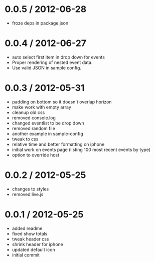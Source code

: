 
0.0.5 / 2012-06-28 
==================

  * froze deps in package.json

0.0.4 / 2012-06-27 
==================

  * auto select first item in drop down for events
  * Proper rendering of nested event data.
  * Use valid JSON in sample config.

0.0.3 / 2012-05-31 
==================

  * padding on bottom so it doesn't overlap horizon
  * make work with empty array
  * cleanup old css
  * removed console.log
  * changed eventlist to be drop down
  * removed random file
  * another example in sample-config
  * tweak to css
  * relative time and better formatting on iphone
  * initial work on events page (listing 100 most recent events by type)
  * option to override host

0.0.2 / 2012-05-25 
==================

  * changes to styles
  * removed live.js

0.0.1 / 2012-05-25 
==================

  * added readme
  * fixed show totals
  * tweak header css
  * shrink header for iphone
  * updated default icon
  * initial commit
